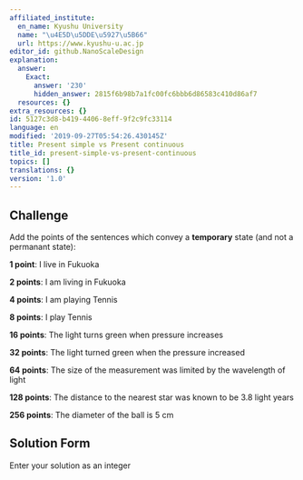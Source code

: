 ```yaml
---
affiliated_institute:
  en_name: Kyushu University
  name: "\u4E5D\u5DDE\u5927\u5B66"
  url: https://www.kyushu-u.ac.jp
editor_id: github.NanoScaleDesign
explanation:
  answer:
    Exact:
      answer: '230'
      hidden_answer: 2815f6b98b7a1fc00fc6bbb6d86583c410d86af7
  resources: {}
extra_resources: {}
id: 5127c3d8-b419-4406-8eff-9f2c9fc33114
language: en
modified: '2019-09-27T05:54:26.430145Z'
title: Present simple vs Present continuous
title_id: present-simple-vs-present-continuous
topics: []
translations: {}
version: '1.0'
---
```


## Challenge
Add the points of the sentences which convey a **temporary** state (and not a permanant state):

**1 point**: I live in Fukuoka

**2 points**: I am living in Fukuoka

**4 points**: I am playing Tennis

**8 points**: I play Tennis

**16 points**: The light turns green when pressure increases

**32 points**: The light turned green when the pressure increased

**64 points**: The size of the measurement was limited by the wavelength of light

**128 points**: The distance to the nearest star was known to be 3.8 light years

**256 points**: The diameter of the ball is 5 cm

## Solution Form
Enter your solution as an integer


